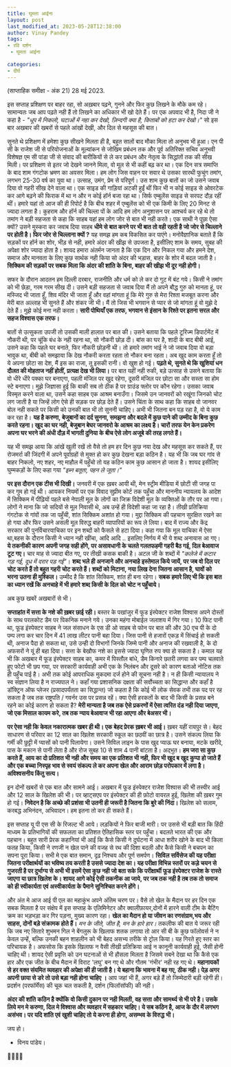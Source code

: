 ```yaml
---
title: घूमता आईना
layout: post
last_modified_at: 2023-05-28T12:38:00
author: Vinay Pandey
tags:
- रवि दर्शन
 - घूमता आईना

categories:
- दीर्घ
---
```

(साप्ताहिक समीक्षा - अंक 21)
28 मई 2023.

इस सप्ताह प्रशिक्षण पर बाहर रहा, सो अख़बार पढ़ने, गुनने और फिर कुछ लिखने के मौके कम रहे। सामान्यतः जब आप पढ़ते नही हैं तो लिखने का अधिकार भी खो देते हैं। पर एक अपवाद भी है, निदा जी ने कहा है - 
*"धूप में निकलो, घटाओं में नहा कर देखो,*
*ज़िन्दगी क्या है, किताबों को हटा कर देखो।"*
सो इस बार अखबार की खबरों से पहले आंखों देखी, और दिल से महसूस की बात। 

सुनते थे प्रशिक्षण में हमेशा कुछ सीखने मिलता ही है, बहुत सालों बाद मौका मिला तो अनुभव भी हुआ। एन पी सी के राजेश जी से परियोजनाओं के मूल्यांकन से जोखिम प्रबंधन तक और पूर्व अतिरिक्त सचिव अनुभवी विशेषज्ञ एम सी पांडा जी से संवाद की बारीकियों से ले कर प्रबंधन और नेतृत्व के सिद्धांतों तक की सीख मिली। पर प्रशिक्षण से इतर जो देखने जानने मिला, वो मूल से भी कहीं बढ़ कर था। एक दिन सत्र समाप्ति के बाद शाम गंगटोक भ्रमण का अवसर मिला। हम लोग जिस वाहन पर सवार थे उसका सारथी फुचुंग तमांग, लगभग 25-30 वर्ष का युवा था। उत्साह, उमंग, प्रेम से परिपूर्ण। उस शाम कुछ बातों का जो उसने जवाब दिया वो गहरी सीख देने वाला था। एक साइड की गाड़ियां अटकी हुईं थीं फिर भी न कोई साइड से ओवरटेक कर आगे बढ़ने की फिराक में था न और न कोई हॉर्न बजा रहा था। सिर्फ एम्बुलेंस साइड से सरपट दौड़ रहीं थीं। हमारे यहां तो आज की ही रिपोर्ट है कि बीच शहर में एम्बुलेंस को भी एक किमी के लिए 20 मिनट से ज्यादा लगता है। कुहराम और हॉर्न की चिल्ला पों के आदि हम लोग अनुशासन पर आश्चर्य कर रहे थे तो तमांग ने बड़ी सहजता से कहा कि साहब यहां हम लोग जोर से बात भी नही करते। एक साथी ने पूछा ऐसा क्यों? उसने मुस्करा कर जवाब दिया साहब **धीमे से बात करने पर भी बात तो वही रहती है जो जोर से चिल्लाने पर होती है। फिर जोर से चिल्लाना क्यों ?** यह समझ हम कब विकसित कर पाएंगे। मनोवैज्ञानिक बताते हैं कि सड़कों पर हॉर्न का शोर, भीड़ से नही, हमारे अंदर की खीझ से उपजता है, इसीलिए शाम के समय, सुबह की अपेक्षा शोर ज्यादा होता है। शायद हमारा अंतर्मन जानता है कि एक दिन और निकल गया और हमने देश, समाज और मानवता के लिए कुछ सार्थक नही किया सो अंदर की भड़ास, बाहर के शोर में बदल जाती है। **सिक्किम की सड़कों पर सबक मिला कि अंदर की शांति के बिना, बाहर की खीझ भी दूर नही होगी।**

सफर के दौरान आदतन हम दिल्ली दरबार, राजनीति और धर्म को ले कर दो गुट में बंट गये। किसी ने तमांग को भी छेड़ा, गरम गरम सीख दी। उसने बड़ी सहजता से जवाब दिया मैं तो अपने बौद्ध गुरु को मानता हूं, पर मस्जिद भी जाता हूँ, शिव मंदिर भी जाता हूँ और वहां मांगता हूं कि मेरे गुरु से मेरा रिश्ता मजबूत करना और मेरी बात अल्लाह भी सुनते हैं और शंकर जी भी। मैं तो जिस भी भगवान से प्यार से जो मांगता हूं वो मुझे दे देते हैं। मुझे कोई मना नही करता। **सारी पोथियाँ एक तरफ, भगवान से इंसान के रिश्ते पर इतना सरल और सहज विश्वास एक तरफ।**

बातों से उत्सुकता उपजी तो उसकी माली हालात पर बात की। उसने बताया कि पहले टूरिज्म डिपार्टमेंट में नौकरी थी, पर चूंकि बंध के नही रहना था, सो नौकरी छोड़ दी। बांस का घर है, शादी के बाद बीबी आई, उसने कहा कि पहले घर बनाते, फिर नौकरी छोड़नी थी। तो हमारे  तमांग भाई ने जो जवाब दिया वो बड़ा भावुक था, बीबी को समझाया कि देख नौकरी करता रहता तो नौकर बना रहता। अब खुद काम करता हूँ तो ये अपना छोटा सा देश, मैं इस का राजा, तू इसकी रानी। वो खुश हो गई। **पढ़ते थे, सुनते थे कि खुशियां धन दौलत की मोहताज नहीं होतीं, प्रत्यक्ष देख भी लिया।** पर बात यहीं नही रुकी, बड़े उत्साह से उसने बताया कि वो धीरे धीरे पक्का घर बनाएगा, पहली मंजिल पर खुद रहेगा, दूसरी मंजिल पर छोटा सा और सस्ता सा होम स्टे बनाएगा। मुझे जिज्ञासा हुई कि बाकी सब तो ठीक है पर ग्राउंड फ्लोर पर कौन रहेगा। उसका जवाब  विस्मृत करने वाला था, उसने कहा साहब एक आश्रम बनाउँगा। जिसमे उन जानवरों को रखूंगा जिनको चोट लग जाती है या जिन्हें लोग ऐसे ही सड़क पर छोड़ देते हैं। उसने चिंता के साथ कहा कि साहब वो जानवर बोल नही सकते पर किसी को उनकी बात भी तो सुननी चाहिए। अभी भी जितना बन पड़ रहा है, वो ये काम कर रहा है। **यह है करुणा, बेजुबानों का दर्द सुनना, समझना और बदले में कुछ पाने की उम्मीद के बिना कुछ करते रहना। खुद का घर नही, बेजुबान बेघर जानवरो के आश्रम का लक्ष्य है। चारों तरफ येन केन प्रकरेण अपना घर भरने की अंधी दौड़ में भागती दुनिया के बीच ऐसे लोग अजूबे की तरह लगते हैं।**

यह भी समझ आया कि आंखें खुली रखें तो वैसे तो हम हर दिन कुछ नया देख और महसूस कर सकते हैं, पर रोजमर्रा की जिंदगी में अपने पूर्वाग्रहों से मुक्त हो कर कुछ देखना बड़ा कठिन है। यह भी कि जब घर गांव से बाहर निकलो, नए शहर, नए माहौल में पहुँचो तो यह कठिन काम कुछ आसान हो जाता है। शायद इसीलिए घुम्मकड़ों के लिए कहा गया  *"इब्न बतूता, पहन ले जूता।"*

**पर इस दौरान एक टीस भी दिखी।** जनवरी में एक ख़बर आयी थी, मेन स्ट्रीम मीडिया में छोटी सी जगह पा कर गुम हो गई थी। आयकर नियमों पर एक विवाद सुप्रीम कोर्ट तक पहुँचा और माननीय न्यायलय के आदेश में सिक्किम में पीढ़ियों पहले बसे नेपाली मूल के लोगों का जिक्र विदेशी मूल के व्यक्तिओं के तौर पर आ गया। लोगों ने माना कि जो सदियों से मूल निवासी थे, अब उन्हें ही विदेशी कहा जा रहा है। तीखी प्रतिक्रिया गंगटोक से गांवों तक जा पहुँची, शांत सिक्किम अशांत हो गया। मुद्दा सिक्किम की पहचान सुरक्षित रखने का हो गया और फिर उसने असली मूल विरुद्ध बाहरी व्यापारियों का रूप ले लिया। बाद में राज्य और केंद्र सरकार की पुनर्विचारयाचिका पर इन शब्दों को फैसले से हटा दिया। कहा गया कि मूल याचिका में ऐसा था,बहस के दौरान किसी ने ध्यान नही खींचा, आदि आदि .. इसलिए निर्णय में भी ये शब्द अनायास आ गए। **ये तकनीकी कारण अपनी जगह सही होंगे, पर असावधानी के चलते गलतफहमी गहरी बैठ गई, दिल बेआवाज टूट गए।** चार माह से ज्यादा बीत गए, पर तीखी कसक बाकी है। अटल जी के शब्दों में *"कलेजे में कटार गड़ गई, दूध में दरार पड़ गई"*। **शब्द भले ही अनजाने और अनचाहे इस्तेमाल किये जायें, पर जब वो दिल पर चोट करते हैं तो बहुत गहरी चोट करते हैं। शब्दों को मिटाना, नया लिख देना जितना आसान है, घावों को भरना उतना ही मुश्किल।** उम्मीद है कि शांत सिक्किम, शांत ही बना रहेगा। **सबक हमारे लिए भी कि इस बात का ध्यान रखें कि अनचाहे में भी हमारे शब्द किसी के दिल को चोट न पहुँचाये।**

अब कुछ खबरें अखबारों से भी।

**सप्ताहांत में सत्ता के नशे की ख़बर छाई रही।** बस्तर के पखांजुर में फूड इंस्पेक्टर राजेश विश्वास अपने दोस्तों के साथ परलकोट डैम पर पिकनिक मनाने गये। उनका महंगा मोबाईल जलाशय में गिर गया। 10 फिट पानी था, फूड इंस्पेक्टर साहब ने जल संसाधन के एस डी ओ साहब से फोन पर बात की और 30 एच पी के दो पम्प लगा कर चार दिन में 41 लाख लीटर पानी बहा दिया। जिस पानी से हजारों एकड़ में सिंचाई हो सकती थी, अनाज पैदा हो सकता था, उसे उन्ही दो विभागों जिनके जिम्मे पानी और अनाज की रखवाली है, के दो अफसरों ने यूं ही बहा दिया। सत्ता के बेखौफ नशे का इससे ज्यादा घृणित रुप क्या हो सकता है। कमाल यह भी कि अखबार में फूड इंस्पेक्टर साहब का, कमर में पिस्तौल बांधे, डैम किनारे छतरी लगवा कर पम्प चलवाते हुए फोटो भी छप गया, पर सरकारी कार्यवाही अभी एक के निलंबन और दूसरे को कारण बताओ नोटिस तक ही पहुँच पाई है। अभी तक कोई आपराधिक मुकदमा दर्ज होने की सूचना नही है। न ही किसी न्यायालय ने स्व संज्ञान लिया है न राज्यपाल ने। कहाँ गया प्रशासनिक दक्षता की सर्वोच्चता का सिद्धान्त और कहाँ है डॉक्ट्रिन ऑफ प्लेजर (प्रसादपर्यंतता का सिद्धान्त) जो कहता है कि कोई भी लोक सेवक तभी तक पद पर रह सकता है जब तक राष्ट्रपति / गवर्नर उस पर प्रसन्न रहें। क्या ऐसी हरकतों के बाद भी किसी के प्रसन्न बने रहने का कोई कारण हो सकता है? **मेरी मान्यता है जब तक ऐसे प्रकरणों में ऐसा त्वरित दंड नही दिया जाएगा, जो एक मिसाल कायम करे, तब तक न्याय बेआवाज भी रहा आएगा और बेअसर भी।**

**पर ऐसा नही कि केवल नकारात्मक खबर ही थी। एक बेहद प्रेरक ख़बर भी आई।** ख़बर यहीं रायपुर से। बेहद साधारण से परिवार का 12 साल का खिलेश सरकारी स्कूल का छठवीं का छात्र है। उसने संकल्प लिया कि गर्मी की छुट्टी में प्यासों को पानी पिलायेगा। उसने सिविल लाइन के पास खुद प्याऊ घर बनाया, मटके खरीदे, पास के मकान से पानी लेता है और रोज सुबह 10 से शाम 4 पानी बांटता है। अद्भुत। **हम जरा सा कुछ करते हैं, आय का दो प्रतिशत भी नही और समय का एक प्रतिशत भी नही, फिर भी खुद ब खुद कुप्पा हो जाते हैं और एक बच्चा निस्पृह भाव से स्वयं संकल्प ले कर अपना खेल और आराम छोड़ परोपकार में लगा है। अविश्वसनीय किंतु सत्य।**

इन दोनों खबरों से एक बात और सामने आई। अखबार में फूड इंस्पेक्टर राजेश विश्वास की भी तस्वीर आई और 12 साल के खिलेश की भी। पर व्हाट्सएप पर इंस्पेक्टर की ही फ़ोटो वायरल हुई, खिलेश की ख़बर गुम हो गई। **निवेदन है कि अच्छे की प्रशंसा भी उतनी ही जरूरी है जितना कि बुरे की निंदा।** खिलेश को सलाम, करबद्ध अभिनंदन, अभिवादन। हम इतना तो कर ही सकते हैं।  

इस सप्ताह यू पी एस सी के रिजल्ट भी आये। लड़कियों ने फिर बाजी मारी। पर उससे भी बड़ी बात कि हिंदी माध्यम के प्रतिभागियों की सफलता का प्रतिशत ऐतिहासिक स्तर पर पहुँचा। बदलते भारत की एक और पहचान। बहुत सारी प्रेरक कहानियां भी आईं कि कैसे किसी ने दुर्घटना में आधा शरीर खोने के बाद भी किला फतह किया, किसी ने रणजी न खेल पाने की वजह से रथ की दिशा बदली और कैसे किसी ने बचपन का सपना पूरा किया। सभी मे एक बात समान, दृढ़ निश्चय और पूर्ण समर्पण। **सिविल सर्विसेज की यह परीक्षा जितना परीक्षार्थयों का भविष्य तय करती है उससे ज्यादा देश का। यह परीक्षा विभिन्न स्तरों पर कड़े चयन से गुजरती है पर दुर्भाग्य से अभी भी इसमें ऐसा कुछ नही जो बता सके कि परीक्षार्थी फूड इंस्पेक्टर राजेश के रास्ते जाएगा या छात्र खिलेश के। शायद आगे कोई ऐसी तकनीक आ जाये, पर जब तक नही है तब तक तो समाज को ही स्वीकार्यता एवं अस्वीकार्यता के पैमाने सुनिश्चित करने होंगे।**

और अंत मे आज आई पी एल का महाकुंभ अपने अंतिम चरण पर। वैसे तो खेल के मैदान पर हर दिन एक सबक मिलता है पर संक्षेप में इस सप्ताह के एलिमिनेटर और क्वालीफ़ायर,दोनों में हारने वाली टीम के बैटिंग क्रम का भड़भड़ा कर गिर पड़ना, मुख्य कारण रहा। **खेल का मैदान हो या जीवन का रणसंग्राम,भय और साहस, दोनों बड़े संक्रामक होते हैं।** *मन के जीते, जीत है, मन के हारे हार।*  तकलीफ की बात ये जरूर रही कि जब नए सितारे शुभमन गिल ने बेंगलुरू के खिलाफ शतक लगाया तो आर सी बी के कुछ फॉलोवर्स ने न केवल उन्हें, बल्कि उनकी बहन शाहलीन को भी बेहद असभ्य तरीके से ट्रोल किया। यह गिरते हुए स्तर का परिचायक है।  अफसोस कि इसके खिलाफ न वैसी तीखी प्रतिक्रिया आई न कानूनी कार्यवाही हुई, जैसी होनी चाहिए थी। शायद ऐसी प्रवृत्ति को उन घटनाओं से भी हौसला मिलता है जिसमे सबने देखा था कि कैसे एक हार और एक जीत के बीच मैदान में विराट 'लघु' बन गए थे और गौतम 'गंभीर' नही रह गए थे। **महानायकों से हर वक्त संयमित व्यवहार की अपेक्षा की ही जाती है। ये बहाना कि भावना में बह गए, ठीक नही। पेड़ अगर अपनी छाया से डरे तो उसे बड़ा नही होना चाहिए ।** आप जहां भी हैं, अगर बड़े हैं तो जिम्मेदारी बड़ी रहेगी ही। प्रदर्शन (परफॉर्मेंस) की चूक चल सकती है, दर्शन (फिलॉसॉफी) की नही।

**अंदर की शांति कठिन है क्योंकि वो किसी दुकान पर नही मिलती, वह सत्ता और सामर्थ्य से भी परे है। उसके लिये मन मे करुणा, दिल मे विश्वास और व्यवहार में सहकार चाहिए। ये सब कठिन है, आज के दौर में लगभग असंभव। पर यदि शांति एवं खुशी चाहिए तो ये करना ही होगा, असम्भव के विरुद्ध भी।**

जय हो।

- विनय पांडेय।

🙏🌷🌷🙏


